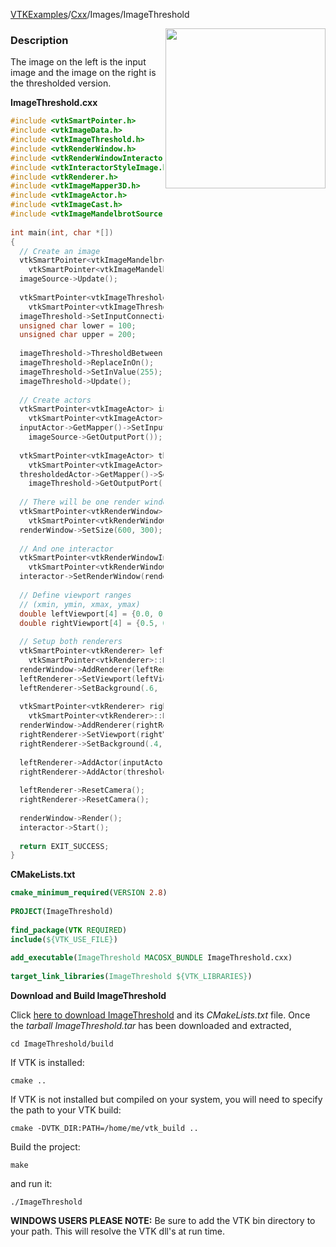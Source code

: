 [VTKExamples](Home)/[Cxx](Cxx)/Images/ImageThreshold

<img align="right" src="https://github.com/lorensen/VTKExamples/raw/master/Testing/Baseline/Images/TestImageThreshold.png" width="256" />

### Description
The image on the left is the input image and the image on the right is the thresholded version.

**ImageThreshold.cxx**
```c++
#include <vtkSmartPointer.h>
#include <vtkImageData.h>
#include <vtkImageThreshold.h>
#include <vtkRenderWindow.h>
#include <vtkRenderWindowInteractor.h>
#include <vtkInteractorStyleImage.h>
#include <vtkRenderer.h>
#include <vtkImageMapper3D.h>
#include <vtkImageActor.h>
#include <vtkImageCast.h>
#include <vtkImageMandelbrotSource.h>
 
int main(int, char *[])
{
  // Create an image
  vtkSmartPointer<vtkImageMandelbrotSource> imageSource =
    vtkSmartPointer<vtkImageMandelbrotSource>::New();
  imageSource->Update();
 
  vtkSmartPointer<vtkImageThreshold> imageThreshold = 
    vtkSmartPointer<vtkImageThreshold>::New();
  imageThreshold->SetInputConnection(imageSource->GetOutputPort());
  unsigned char lower = 100;
  unsigned char upper = 200;
 
  imageThreshold->ThresholdBetween(lower, upper);
  imageThreshold->ReplaceInOn();
  imageThreshold->SetInValue(255);
  imageThreshold->Update();
 
  // Create actors
  vtkSmartPointer<vtkImageActor> inputActor =
    vtkSmartPointer<vtkImageActor>::New();
  inputActor->GetMapper()->SetInputConnection(
    imageSource->GetOutputPort());
 
  vtkSmartPointer<vtkImageActor> thresholdedActor =
    vtkSmartPointer<vtkImageActor>::New();
  thresholdedActor->GetMapper()->SetInputConnection(
    imageThreshold->GetOutputPort());
 
  // There will be one render window
  vtkSmartPointer<vtkRenderWindow> renderWindow =
    vtkSmartPointer<vtkRenderWindow>::New();
  renderWindow->SetSize(600, 300);
 
  // And one interactor
  vtkSmartPointer<vtkRenderWindowInteractor> interactor =
    vtkSmartPointer<vtkRenderWindowInteractor>::New();
  interactor->SetRenderWindow(renderWindow);
 
  // Define viewport ranges
  // (xmin, ymin, xmax, ymax)
  double leftViewport[4] = {0.0, 0.0, 0.5, 1.0};
  double rightViewport[4] = {0.5, 0.0, 1.0, 1.0};
 
  // Setup both renderers
  vtkSmartPointer<vtkRenderer> leftRenderer =
    vtkSmartPointer<vtkRenderer>::New();
  renderWindow->AddRenderer(leftRenderer);
  leftRenderer->SetViewport(leftViewport);
  leftRenderer->SetBackground(.6, .5, .4);
 
  vtkSmartPointer<vtkRenderer> rightRenderer =
    vtkSmartPointer<vtkRenderer>::New();
  renderWindow->AddRenderer(rightRenderer);
  rightRenderer->SetViewport(rightViewport);
  rightRenderer->SetBackground(.4, .5, .6);
 
  leftRenderer->AddActor(inputActor);
  rightRenderer->AddActor(thresholdedActor);
 
  leftRenderer->ResetCamera();
  rightRenderer->ResetCamera();
 
  renderWindow->Render();
  interactor->Start();
 
  return EXIT_SUCCESS;
}
```
**CMakeLists.txt**
```cmake
cmake_minimum_required(VERSION 2.8)
 
PROJECT(ImageThreshold)
 
find_package(VTK REQUIRED)
include(${VTK_USE_FILE})
 
add_executable(ImageThreshold MACOSX_BUNDLE ImageThreshold.cxx)
 
target_link_libraries(ImageThreshold ${VTK_LIBRARIES})
```

**Download and Build ImageThreshold**

Click [here to download ImageThreshold](https://github.com/lorensen/VTKWikiExamplesTarballs/raw/master/ImageThreshold.tar) and its *CMakeLists.txt* file.
Once the *tarball ImageThreshold.tar* has been downloaded and extracted,
```
cd ImageThreshold/build 
```
If VTK is installed:
```
cmake ..
```
If VTK is not installed but compiled on your system, you will need to specify the path to your VTK build:
```
cmake -DVTK_DIR:PATH=/home/me/vtk_build ..
```
Build the project:
```
make
```
and run it:
```
./ImageThreshold
```
**WINDOWS USERS PLEASE NOTE:** Be sure to add the VTK bin directory to your path. This will resolve the VTK dll's at run time.

